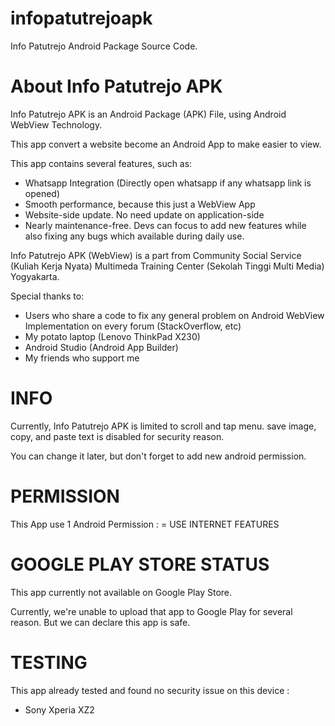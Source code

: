 # infopatutrejoapk
Info Patutrejo Android Package Source Code. 

# About Info Patutrejo APK
Info Patutrejo APK is an Android Package (APK) File, using Android WebView Technology.

This app convert a website become an Android App to make easier to view.

This app contains several features, such as:
- Whatsapp Integration (Directly open whatsapp if any whatsapp link is opened)
- Smooth performance, because this just a WebView App
- Website-side update. No need update on application-side
- Nearly maintenance-free. Devs can focus to add new features while also fixing any bugs which available during daily use.

Info Patutrejo APK (WebView) is a part from Community Social Service (Kuliah Kerja Nyata) Multimeda Training Center (Sekolah Tinggi Multi Media) Yogyakarta.

Special thanks to: 
- Users who share a code to fix any general problem on Android WebView Implementation on every forum (StackOverflow, etc)
- My potato laptop (Lenovo ThinkPad X230)
- Android Studio (Android App Builder)
- My friends who support me

# INFO
Currently, Info Patutrejo APK is limited to scroll and tap menu. save image, copy, and paste text is disabled for security reason.

You can change it later, but don't forget to add new android permission. 

# PERMISSION
This App use 1 Android Permission :
= USE INTERNET FEATURES

# GOOGLE PLAY STORE STATUS
This app currently not available on Google Play Store.

Currently, we're unable to upload that app to Google Play for several reason. But we can declare this app is safe.

# TESTING
This app already tested and found no security issue on this device : 
- Sony Xperia XZ2
